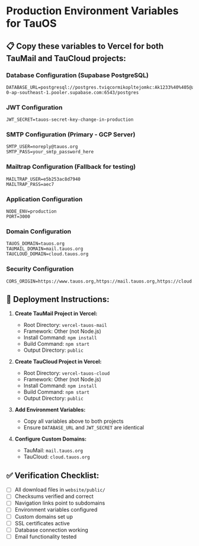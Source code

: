 # Production Environment Variables for TauOS

## 📋 Copy these variables to Vercel for both TauMail and TauCloud projects:

### **Database Configuration (Supabase PostgreSQL)**
```
DATABASE_URL=postgresql://postgres.tviqcormikopltejomkc:Ak1233%40%405@aws-0-ap-southeast-1.pooler.supabase.com:6543/postgres
```

### **JWT Configuration**
```
JWT_SECRET=tauos-secret-key-change-in-production
```

### **SMTP Configuration (Primary - GCP Server)**
```
SMTP_USER=noreply@tauos.org
SMTP_PASS=your_smtp_password_here
```

### **Mailtrap Configuration (Fallback for testing)**
```
MAILTRAP_USER=e5b253ac8d7940
MAILTRAP_PASS=aec7
```

### **Application Configuration**
```
NODE_ENV=production
PORT=3000
```

### **Domain Configuration**
```
TAUOS_DOMAIN=tauos.org
TAUMAIL_DOMAIN=mail.tauos.org
TAUCLOUD_DOMAIN=cloud.tauos.org
```

### **Security Configuration**
```
CORS_ORIGIN=https://www.tauos.org,https://mail.tauos.org,https://cloud.tauos.org
```

## 🚀 **Deployment Instructions:**

1. **Create TauMail Project in Vercel:**
   - Root Directory: `vercel-tauos-mail`
   - Framework: Other (not Node.js)
   - Install Command: `npm install`
   - Build Command: `npm start`
   - Output Directory: `public`

2. **Create TauCloud Project in Vercel:**
   - Root Directory: `vercel-tauos-cloud`
   - Framework: Other (not Node.js)
   - Install Command: `npm install`
   - Build Command: `npm start`
   - Output Directory: `public`

3. **Add Environment Variables:**
   - Copy all variables above to both projects
   - Ensure `DATABASE_URL` and `JWT_SECRET` are identical

4. **Configure Custom Domains:**
   - TauMail: `mail.tauos.org`
   - TauCloud: `cloud.tauos.org`

## ✅ **Verification Checklist:**

- [ ] All download files in `website/public/`
- [ ] Checksums verified and correct
- [ ] Navigation links point to subdomains
- [ ] Environment variables configured
- [ ] Custom domains set up
- [ ] SSL certificates active
- [ ] Database connection working
- [ ] Email functionality tested
